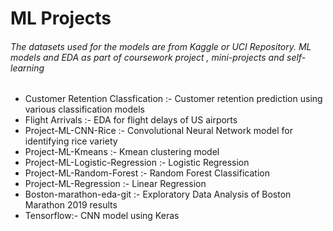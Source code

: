 # ML Projects
###### The datasets used for the models are from Kaggle or UCI Repository. ML models and EDA as part of coursework project , mini-projects and self-learning
+ Customer Retention Classfication :- Customer retention prediction using various classification models
+ Flight Arrivals :- EDA for flight delays of US airports
+ Project-ML-CNN-Rice :- Convolutional Neural Network model for identifying rice variety
+ Project-ML-Kmeans :-  Kmean clustering model
+ Project-ML-Logistic-Regression :- Logistic Regression
+ Project-ML-Random-Forest :- Random Forest Classification
+ Project-ML-Regression :- Linear Regression
+ Boston-marathon-eda-git :- Exploratory Data Analysis of Boston Marathon 2019 results
+ Tensorflow:- CNN model using Keras

